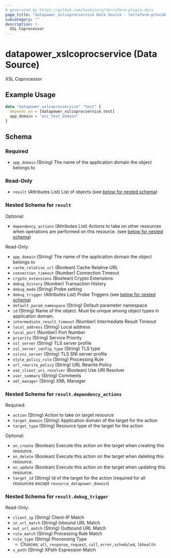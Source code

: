 ```yaml
---
# generated by https://github.com/hashicorp/terraform-plugin-docs
page_title: "datapower_xslcoprocservice Data Source - terraform-provider-datapower"
subcategory: ""
description: |-
  XSL Coprocessor
---
```


# datapower_xslcoprocservice (Data Source)

XSL Coprocessor

## Example Usage

```terraform
data "datapower_xslcoprocservice" "test" {
  depends_on = [datapower_xslcoprocservice.test]
  app_domain = "acc_test_domain"
}
```

<!-- schema generated by tfplugindocs -->
## Schema

### Required

- `app_domain` (String) The name of the application domain the object belongs to

### Read-Only

- `result` (Attributes List) List of objects (see [below for nested schema](#nestedatt--result))

<a id="nestedatt--result"></a>
### Nested Schema for `result`

Optional:

- `dependency_actions` (Attributes List) Actions to take on other resources when operations are performed on this resource. (see [below for nested schema](#nestedatt--result--dependency_actions))

Read-Only:

- `app_domain` (String) The name of the application domain the object belongs to
- `cache_relative_url` (Boolean) Cache Relative URL
- `connection_timeout` (Number) Connection Timeout
- `crypto_extensions` (Boolean) Crypto Extensions
- `debug_history` (Number) Transaction History
- `debug_mode` (String) Probe setting
- `debug_trigger` (Attributes List) Probe Triggers (see [below for nested schema](#nestedatt--result--debug_trigger))
- `default_param_namespace` (String) Default parameter namespace
- `id` (String) Name of the object. Must be unique among object types in application domain.
- `intermediate_result_timeout` (Number) Intermediate Result Timeout
- `local_address` (String) Local address
- `local_port` (Number) Port Number
- `priority` (String) Service Priority
- `ssl_server` (String) TLS server profile
- `ssl_server_config_type` (String) TLS type
- `sslsni_server` (String) TLS SNI server profile
- `style_policy_rule` (String) Processing Rule
- `url_rewrite_policy` (String) URL Rewrite Policy
- `use_client_uri_resolver` (Boolean) Use URI Resolver
- `user_summary` (String) Comments
- `xml_manager` (String) XML Manager

<a id="nestedatt--result--dependency_actions"></a>
### Nested Schema for `result.dependency_actions`

Required:

- `action` (String) Action to take on target resource
- `target_domain` (String) Application domain of the target for the action
- `target_type` (String) Resource type of the target for the action

Optional:

- `on_create` (Boolean) Execute this action on the target when creating this resource.
- `on_delete` (Boolean) Execute this action on the target when deleting this resource.
- `on_update` (Boolean) Execute this action on the target when updating this resource.
- `target_id` (String) Id of the target for the action (required for all resources except `resource_datapower_domain`)


<a id="nestedatt--result--debug_trigger"></a>
### Nested Schema for `result.debug_trigger`

Read-Only:

- `client_ip` (String) Client-IP Match
- `in_url_match` (String) Inbound URL Match
- `out_url_match` (String) Outbound URL Match
- `rule_match` (String) Processing Rule Match
- `rule_type` (String) Processing Type
  - Choices: `all`, `response`, `request`, `call`, `error`, `scheduled`, `lbhealth`
- `x_path` (String) XPath Expression Match
